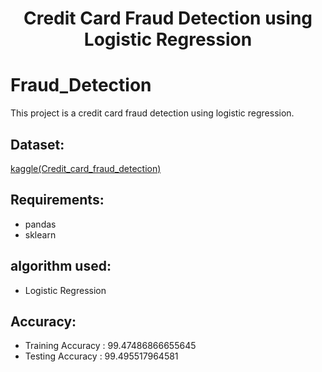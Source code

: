 <h1 align = center>Credit Card Fraud Detection using Logistic Regression</h1>

# Fraud_Detection
 This project is a credit card fraud detection using logistic regression. 

## Dataset:
[kaggle(Credit_card_fraud_detection)](https://www.kaggle.com/datasets/kartik2112/fraud-detection)

## Requirements:
- pandas
- sklearn

## algorithm used:
- Logistic Regression

## Accuracy:
- Training Accuracy :  99.47486866655645
- Testing  Accuracy :  99.495517964581


